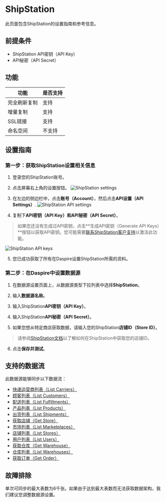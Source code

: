 # ShipStation

此页面包含ShipStation的设置指南和参考信息。

## 前提条件

* ShipStation API密钥（API Key）
* API秘密（API Secret）

## 功能

| 功能 | 是否支持 |
| --- | --- |
| 完全刷新复制 | 支持 |
| 增量复制 | 支持 |
| SSL链接 | 支持 |
| 命名空间 | 不支持 |

## 设置指南

### 第一步：获取ShipStation设置相关信息

1. 登录您的ShipStation账号。

2. 点击屏幕右上角的设置按钮。
![ShipStation settings](../../.gitbook/assets/shipstation-settings.jpg "ShipStation settings")

3. 在左边的侧边栏中，点击**账号（Account）**，然后点击**API设置（API Settings）**.
![ShipStation API settings](../../.gitbook/assets/shipstation-api-settings.jpg "ShipStation API settings")

4. 复制下**API密钥（API Key）**和**API秘密（API Secret）**。

> 如果您还没有生成过API密钥，点击**生成API密钥（Generate API Keys）**按钮以获取API密钥。您可能需要[联系ShipStation客户支持](mailto:support@shipstation.com)以激活此功能。

![ShipStation API keys](../../.gitbook/assets/shipstation-api-keys.jpg "ShipStation API keys")

5. 您已成功获取了所有在Daspire设置ShipStation所需的资料。

### 第二步：在Daspire中设置数据源

1. 在数据源设置页面上，从数据源类型下拉列表中选择**ShipStation**。

2. 输入**数据源名称**。

3. 输入ShipStation**API密钥（API Key）**。

4. 输入ShipStation**API秘密（API Secret）**。

5. 如果您想从特定商店获取数据，请输入您的ShipStation**店铺ID（Store ID）**。

  > 请参阅[ShipStation文档](https://help.shipstation.com/hc/en-us/articles/4405467007771-How-do-I-access-my-Store-ID-in-ShipStation-)以了解如何在ShipStation中获取您的店铺ID。

6. 点击**保存并测试**。

## 支持的数据流

此数据源能够同步以下数据流：

* [快递运营商列表（List Carriers）](https://www.shipstation.com/docs/api/carriers/list/)
* [顾客列表（List Customers）](https://www.shipstation.com/docs/api/customers/list/)
* [配送列表（List Fulfillments）](https://www.shipstation.com/docs/api/fulfillments/list-fulfillments/)
* [产品列表（List Products）](https://www.shipstation.com/docs/api/products/list/)
* [出货列表（List Shipments）](https://www.shipstation.com/docs/api/shipments/list/)
* [获取店铺（Get Store）](https://www.shipstation.com/docs/api/stores/get-store/)
* [市场列表（List Marketplaces）](https://www.shipstation.com/docs/api/stores/list-marketplaces/)
* [店铺列表（List Stores）](https://www.shipstation.com/docs/api/stores/list/)
* [用户列表（List Users）](https://www.shipstation.com/docs/api/users/list/)
* [获取仓库（Get Warehouse）](https://www.shipstation.com/docs/api/warehouses/get/)
* [仓库列表（List Warehouses）](https://www.shipstation.com/docs/api/warehouses/list/)
* [获取订单（Get Order）](https://www.shipstation.com/docs/api/orders/get-order/)

## 故障排除

单次可同步的最大表数为6千张。如果由于达到最大表数而无法获取数据架构，我们建议您调整数据源设置。
